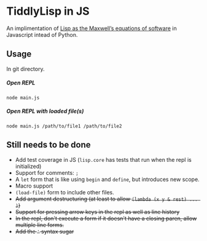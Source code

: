 # TiddlyLisp in JS

An implimentation of [Lisp as the Maxwell’s equations of software](http://www.michaelnielsen.org/ddi/lisp-as-the-maxwells-equations-of-software/)
in Javascript intead of Python.

## Usage

In git directory.

##### Open REPL

```
node main.js
```

##### Open REPL with loaded file(s)

```
node main.js /path/to/file1 /path/to/file2
```

## Still needs to be done

- Add test coverage in JS (`lisp.core` has tests that run when the repl is initialized)
- Support for comments: `;`
- A `let` form that is like using `begin` and `define`, but introduces new scope.
- Macro support
- `(load-file)` form to include other files.
- ~~Add argument destructuring (at least to allow `(lambda (x y & rest) ... )`)~~
- ~~Support for pressing arrow keys in the repl as well as line history~~
- ~~In the repl, don't execute a form if it doesn't have a closing paren, allow multiple line forms.~~
- ~~Add the `'` syntax sugar~~
